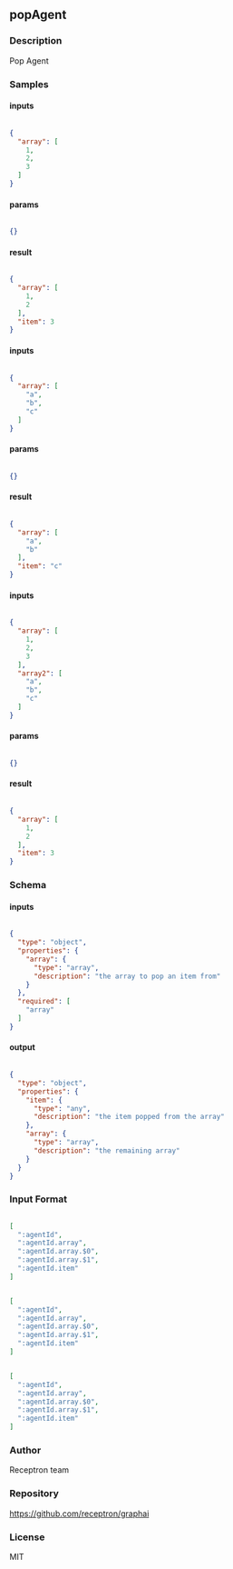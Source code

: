 ## popAgent

### Description

Pop Agent

### Samples

#### inputs

```json

{
  "array": [
    1,
    2,
    3
  ]
}

````

#### params

```json

{}

````

#### result

```json

{
  "array": [
    1,
    2
  ],
  "item": 3
}

````
#### inputs

```json

{
  "array": [
    "a",
    "b",
    "c"
  ]
}

````

#### params

```json

{}

````

#### result

```json

{
  "array": [
    "a",
    "b"
  ],
  "item": "c"
}

````
#### inputs

```json

{
  "array": [
    1,
    2,
    3
  ],
  "array2": [
    "a",
    "b",
    "c"
  ]
}

````

#### params

```json

{}

````

#### result

```json

{
  "array": [
    1,
    2
  ],
  "item": 3
}

````

### Schema

#### inputs

```json

{
  "type": "object",
  "properties": {
    "array": {
      "type": "array",
      "description": "the array to pop an item from"
    }
  },
  "required": [
    "array"
  ]
}

````

#### output

```json

{
  "type": "object",
  "properties": {
    "item": {
      "type": "any",
      "description": "the item popped from the array"
    },
    "array": {
      "type": "array",
      "description": "the remaining array"
    }
  }
}

````

### Input Format

```json

[
  ":agentId",
  ":agentId.array",
  ":agentId.array.$0",
  ":agentId.array.$1",
  ":agentId.item"
]

````
```json

[
  ":agentId",
  ":agentId.array",
  ":agentId.array.$0",
  ":agentId.array.$1",
  ":agentId.item"
]

````
```json

[
  ":agentId",
  ":agentId.array",
  ":agentId.array.$0",
  ":agentId.array.$1",
  ":agentId.item"
]

````

### Author

Receptron team

### Repository

https://github.com/receptron/graphai


### License

MIT

